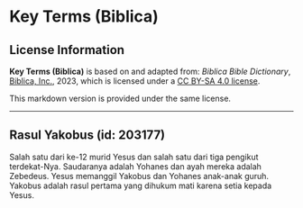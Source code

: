# Key Terms (Biblica)

## License Information

**Key Terms (Biblica)** is based on and adapted from: _Biblica Bible Dictionary_, [Biblica, Inc.](https://www.biblica.com/), 2023, which is licensed under a [CC BY-SA 4.0 license](https://creativecommons.org/licenses/by-sa/4.0/legalcode.en).

This markdown version is provided under the same license.



--------------------------------

## Rasul Yakobus (id: 203177)

Salah satu dari ke\-12 murid Yesus dan salah satu dari tiga pengikut terdekat\-Nya. Saudaranya adalah Yohanes dan ayah mereka adalah Zebedeus. Yesus memanggil Yakobus dan Yohanes anak\-anak guruh. Yakobus adalah rasul pertama yang dihukum mati karena setia kepada Yesus.


